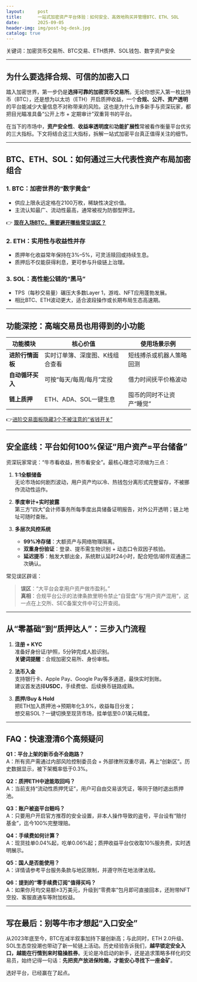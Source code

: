 ```yaml
---
layout:     post
title:      一站式加密资产平台体验：如何安全、高效地购买并管理BTC、ETH、SOL
date:       2025-09-05
header-img: img/post-bg-desk.jpg
catalog: true
---
```


关键词：加密货币交易所、BTC交易、ETH质押、SOL钱包、数字资产安全

---

## 为什么要选择合规、可信的加密入口

踏入加密世界，第一步仍是**选择可靠的加密货币交易所**。无论你想买入第一枚比特币（BTC），还是想为以太坊（ETH）开启质押收益，一个**合规、公开、资产透明**的平台能减少大量信息不对称带来的风险。这也是为什么许多新手与资深玩家，都把目光瞄准具备“公开上市 + 定期审计”双重背书的平台。

在当下的市场中，**资产安全性**、**收益率透明度**和**功能扩展性**常被看作衡量平台优劣的三大指标。下文将结合这三大指标，拆解一站式加密平台真正值得关注的细节。

---

## BTC、ETH、SOL：如何通过三大代表性资产布局加密组合

### 1. BTC：加密世界的“数字黄金”
   - 供应上限永远定格在2100万枚，稀缺性决定价值。  
   - 主流认知最广、流动性最高，通常被视为防御型押注。  

👉 [**现在入场BTC，需要避开哪些常见误区？**](https://okxdog.com/)

### 2. ETH：实用性与收益性并存  
   - 质押年化收益常年保持在3%–5%，可灵活赎回或持续生息。  
   - 质押后不仅能获得利息，更可参与升级链上治理。  

### 3. SOL：高性能公链的“黑马”  
   - TPS（每秒交易量）碾压大多数Layer 1，游戏、NFT应用蓬勃发展。  
   - 相比BTC、ETH波动更大，适合波段操作或长期布局生态高速期。

---

## 功能深挖：高端交易员也用得到的小功能

| 功能模块 | 核心价值 | 使用场景示例 |
| -------- | -------- | ------------ |
| **进阶行情面板** | 实时订单簿、深度图、K线组合查看 | 短线搏杀或机器人策略回测 |
| **自动循环买入** | 可按“每天/每周/每月”定投 | 借力时间抚平价格波动 |
| **链上质押** | ETH、ADA、SOL一键生息 | 囤币的同时不让资产“睡觉” |

👉[进阶交易面板隐藏3个不被注意的“省钱开关”](https://okxdog.com/)

---

## 安全底线：平台如何100%保证“用户资产=平台储备”

资深玩家常说：“牛市看收益，熊市看安全”。最核心理念可浓缩为三点：

1. **1:1全额储备**  
   无论市场如何剧烈波动，用户资产均以冷、热钱包分离形式完整留存，不被挪作流动性运作。

2. **季度审计+实时披露**  
   第三方“四大”会计师事务所每季度出具储备证明报告，对外公开透明；链上地址可随时查账。

3. **多层次风控系统**  
   - **99%冷存储**：大额资产与网络物理隔离。  
   - **双重身份验证**：登录、提币需生物识别 + 动态口令双因子核验。  
   - **延迟提币**：触发大额出金，系统默认延时24小时，配合短信/邮件双通道二次确认。  

常见误区辟谣：  
> **误区**：“大平台会拿用户资产做市盈利。”  
> **真相**：合规平台公示的法律条款里明令禁止“自营盘”与“用户资产混用”，这一点在上交所、SEC备案文件中可公开查阅。

---

## 从“零基础”到“质押达人”：三步入门流程

1. **注册 + KYC**  
   准备好身份证/护照，5分钟完成人脸识别。  
   **关键词提醒**：合规加密交易所、身份审核。

2. **法币入金**  
   支持银行卡、Apple Pay、Google Pay等多通道，最快实时到账。  
   建议首发选择**USDC**，手续费低、后续换币链路成熟。

3. **质押/Buy & Hold**  
   把ETH加入质押池→预期年化3.9%，收益每日分发；  
   想交易SOL？一键切换至现货市场，挂单低至0.01美元精度。

---

## FAQ：快速澄清6个高频疑问

**Q1：平台上架的新币会不会跑路？**  
A：所有资产需通过内部风险控制委员会 + 外部律所双重尽调，再上“创新区”。历史数据显示，被下架概率低于0.3%。

**Q2：质押ETH中途能取回吗？**  
A：当前支持“流动性质押凭证”，用户可自由交易该凭证，等同于随时退出质押池。

**Q3：账户被盗平台赔吗？**  
A：只要用户开启官方推荐的安全设置，非本人操作导致的盗号，平台设有“赔付基金”，迄今100%完整理赔。

**Q4：手续费如何计算？**  
A：现货挂单0.04%起，吃单0.06%起；质押收益平台仅收取10%服务费，实时透明展示。

**Q5：国人是否能使用？**  
A：详情请参考平台服务条款与地区限制，并遵守所在地法律法规。

**Q6：提到的“零手续费订阅”值得买吗？**  
A：如果你月均交易额≥3万美元，升级到“零费率”包月即可直接回本，还附带NFT空投、客服直通车等附加权益。

---

## 写在最后：别等牛市才想起“入口安全”

从2023年底至今，BTC在减半叙事加持下屡创新高；与此同时，ETH 2.0升级、SOL生态空投潮也带动了新一轮链上活动。历史经验告诉我们，**越早锁定安全入口，越能在行情到来时稳操胜券**。无论是冷启动的新手，还是追求策略多样化的交易员，始终记得一句话：**先把资产放进保险箱，才能安心寻找下一座金矿**。

选好平台，已经赢在了起点。